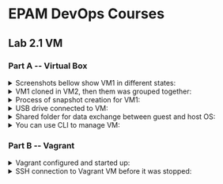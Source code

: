 <h1>EPAM DevOps Courses</h1>
<h2>Lab 2.1 VM</h2>
<h3>Part A -- Virtual Box</h3>

<details><summary>Screenshots bellow show VM1 in different states:</summary><p>
<img src=t2.1_vm1_in_running_state.PNG>
<img src=t2.1_vm1_in_paused_state.PNG>
<img src=t2.1_vm1_in_saved_state.PNG>
<img src=t2.1_vm1_in_restart_process.PNG>
<img src=t2.1_vm1_in_stopped_state.PNG></details>

<details><summary>VM1 cloned in VM2, then them was grouped together:</summary><p>
<img src=t2.1_vm1_was_cloned_in_wm2.PNG>
<img src=t2.1_vm1_was_grouped_with_wm2.PNG></details>

<details><summary>Process of snapshot creation for VM1:</summary><p>
<img src=t2.1_vm1_snapshot_creation.PNG></details>

<details><summary>USB drive connected to VM:</summary><p>
<img src=t2.1_vm1_USB_flash_was_mounted.PNG></details>

<details><summary>Shared folder for data exchange between guest and host OS:</summary><p>
<img src=t2.1_vm_shared_directory_settings.PNG>
<img src=t2.1_vm_shared_directory_host_OS.PNG>
<img src=t2.1_vm_shared_directory_guest_OS.PNG></details>

<details><summary>You can use CLI to manage VM:</summary><p>
<img src=t2.1_vbox_CLI.PNG></details>

<h3>Part B -- Vagrant</h3>

<details><summary>Vagrant configured and started up:</summary><p>
<img src=t2.1_vagrant_path.PNG>
<img src=t2.1_vagrant_init.PNG>
<img src=t2.1_vagrant_up.PNG></details>

<details><summary>SSH connection to Vagrant VM before it was stopped:</summary><p>
<img src=t2.1_vagrant_putty.PNG>
<img src=t2.1_vagrant_halt.PNG></details>
